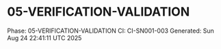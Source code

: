 # 05-VERIFICATION-VALIDATION
Phase: 05-VERIFICATION-VALIDATION
CI: CI-SN001-003
Generated: Sun Aug 24 22:41:11 UTC 2025
